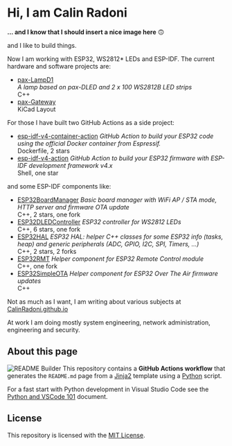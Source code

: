 # Hi, I am Calin Radoni

**... and I know that I should insert a nice image here** &#x1F643;

and I like to build things.

Now I am working with ESP32, WS2812* LEDs and ESP-IDF. The current hardware and software projects are:

- [pax-LampD1](https://github.com/CalinRadoni/pax-LampD1)<br/>*A lamp based on pax-DLED and 2 x 100 WS2812B LED strips*<br/>C++
- [pax-Gateway](https://github.com/CalinRadoni/pax-Gateway)<br/>KiCad Layout

For those I have built two GitHub Actions as a side project:

- [esp-idf-v4-container-action](https://github.com/CalinRadoni/esp-idf-v4-container-action) *GitHub Action to build your ESP32 code using the official Docker container from Espressif.*<br/>Dockerfile, 2 stars
- [esp-idf-v4-action](https://github.com/CalinRadoni/esp-idf-v4-action) *GitHub Action to build your ESP32 firmware with ESP-IDF development framework v4.x*<br/>Shell, one star

and some ESP-IDF components like:

- [ESP32BoardManager](https://github.com/CalinRadoni/ESP32BoardManager) *Basic board manager with WiFi AP / STA mode, HTTP server and firmware OTA update*<br/>C++, 2 stars, one fork
- [ESP32DLEDController](https://github.com/CalinRadoni/ESP32DLEDController) *ESP32 controller for WS2812 LEDs*<br/>C++, 6 stars, one fork
- [ESP32HAL](https://github.com/CalinRadoni/ESP32HAL) *ESP32 HAL: helper C++ classes for some ESP32 info (tasks, heap) and generic peripherals (ADC, GPIO, I2C, SPI, Timers, ...)*<br/>C++, 2 stars, 2 forks
- [ESP32RMT](https://github.com/CalinRadoni/ESP32RMT) *Helper component for ESP32 Remote Control module*<br/>C++, one fork
- [ESP32SimpleOTA](https://github.com/CalinRadoni/ESP32SimpleOTA) *Helper component for ESP32 Over The Air firmware updates*<br/>C++


Not as much as I want, I am writing about various subjects at [CalinRadoni.github.io](https://github.com/CalinRadoni/CalinRadoni.github.io)

At work I am doing mostly system engineering, network administration, engineering and security.

## About this page

![README Builder](https://github.com/CalinRadoni/CalinRadoni/workflows/README%20Builder/badge.svg)
This repository contains a **GitHub Actions workflow** that generates the `README.md` page from a
[Jinja2](https://palletsprojects.com/p/jinja) template using a [Python](https://www.python.org) script.

For a fast start with Python development in Visual Studio Code see the [Python and VSCode 101](https://calinradoni.github.io/pages/201008-python-and-vscode-101.html) document.

## License

This repository is licensed with the [MIT License](LICENSE).